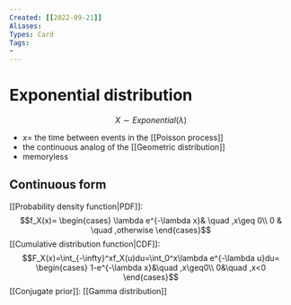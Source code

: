 ```yaml
---
Created: [[2022-09-21]]
Aliases: 
Types: Card
Tags: 
- 
---
```

# Exponential distribution
$$X\sim Exponential(\lambda)$$
- $x=$ the time between events in the [[Poisson process]]
- the continuous analog of the [[Geometric distribution]]
- memoryless
## Continuous form
[[Probability density function|PDF]]: 
$$f_X(x)=
\begin{cases}
\lambda e^{-\lambda x}& \quad ,x\geq 0\\
0 & \quad ,otherwise
\end{cases}$$
[[Cumulative distribution function|CDF]]: 
$$F_X(x)=\int_{-\infty}^xf_X(u)du=\int_0^x\lambda e^{-\lambda u}du=
\begin{cases}
1-e^{-\lambda x}&\quad ,x\geq0\\
0&\quad ,x<0
\end{cases}$$
[[Conjugate prior]]: [[Gamma distribution]]
